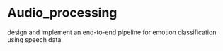 # Audio_processing
design and implement an end-to-end pipeline for  emotion classification using speech data. 
